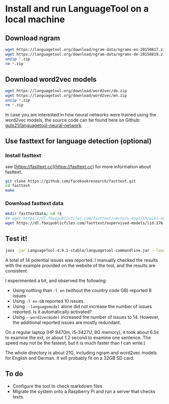 Install and run LanguageTool on a local machine
===


## Download ngram

```bash
wget https://languagetool.org/download/ngram-data/ngrams-en-20150817.zip
wget https://languagetool.org/download/ngram-data/ngrams-de-20150819.zip
unzip *.zip
rm *.zip
```

## Download word2vec models

```bash
wget https://languagetool.org/download/word2vec/de.zip
wget https://languagetool.org/download/word2vec/en.zip
unzip *.zip
rm *.zip
```

In case you are interested in how neural networks were trained using the word2vec models, the source code can be found here on Github: [gulp21/languagetool-neural-network](https://fscs.hhu.de/languagetool/word2vec.tar.gz).

## Use fasttext for language detection (optional)

### Install fasttext

see [https://fasttext.cc](https://fasttext.cc) for more information about fasttext.

```bash
git clone https://github.com/facebookresearch/fasttext.git
cd fasttext
make
```

### Download fasttext data

```bash
mkdir fastTextData; cd !$
## wget https://dl.fbaipublicfiles.com/fasttext/vectors-english/wiki-news-300d-1M-subword.vec.zip
wget https://dl.fbaipublicfiles.com/fasttext/supervised-models/lid.176.bin
```

## Test it!

```bash
java -jar LanguageTool-4.9.1-stable/languagetool-commandline.jar --languagemodel ngram-data --word2vecmodel word2vec -l en-GB test.txt
```

A total of 14 potential issues was reported. I manually checked the results with the example provided on the website of the tool, and the results are consistent.

I experimented a bit, and observed the following:

* Using nothing than `-l en` (without the country code GB) reported 8 issues
* Using `-l en-GB` reported 10 issues.
* Using `--languagemodel` alone did not increase the number of issues reported. Is it automatically activated? 
* Using `--word2vecmodel` increased the number of issues to 14. However, the additional reported issues are mostly redundant.

On a regular laptop (HP 9470m, i5-3427U, 8G memory), it took about 6.5s to examine the ext, or about 1.2 second to examine one sentence. The speed may not be the fastest, but it is much faster than I can write:)

The whole directory is about 21G, including ngram and word2vec models for English and German. It will probably fit on a 32GB SD card.

## To do

* Configure the tool to check markdown files
* Migrate the system onto a Raspberry Pi and run a server that checks texts.
